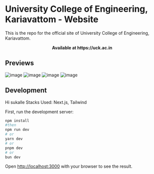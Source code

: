 # University College of Engineering, Kariavattom - Website

This is the repo for the official site of University College of Engineering, Kariavattom. <br/>
<p align="center">
  <b>Available at https://uck.ac.in</b>
</p>

## Previews
![image](https://github.com/user-attachments/assets/9163f47b-955e-44a2-9046-93fb2284f9d3)
![image](https://github.com/user-attachments/assets/803c505f-bd8f-43ac-a17f-f01117984ffa)
![image](https://github.com/user-attachments/assets/f53a9ee2-bc08-45b0-b9dd-a125081f9733)
![image](https://github.com/user-attachments/assets/2df98643-db3b-4509-b750-5d0ac6eaec41)


## Development
Hi sukalle
Stacks Used: Next.js, Tailwind

First, run the development server:

```bash
npm install
#then
npm run dev
# or
yarn dev
# or
pnpm dev
# or
bun dev
```

Open [http://localhost:3000](http://localhost:3000) with your browser to see the result.
